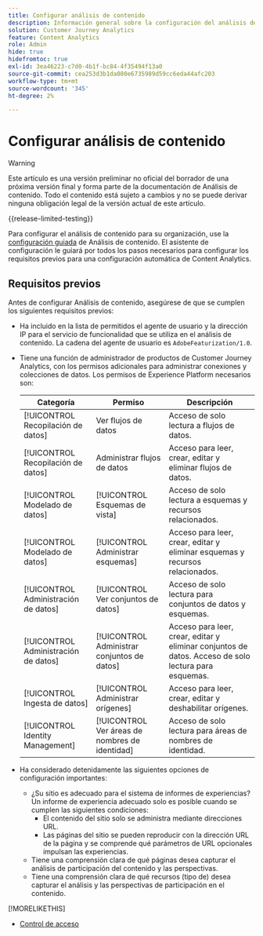 ```yaml
---
title: Configurar análisis de contenido
description: Información general sobre la configuración del análisis de contenido
solution: Customer Journey Analytics
feature: Content Analytics
role: Admin
hide: true
hidefromtoc: true
exl-id: 3ea46223-c7d0-4b1f-bc84-4f35494f13a0
source-git-commit: cea253d3b1da080e6735989d59cc6eda44afc203
workflow-type: tm+mt
source-wordcount: '345'
ht-degree: 2%

---
```


# Configurar análisis de contenido

>[!WARNING]
>
>Este artículo es una versión preliminar no oficial del borrador de una próxima versión final y forma parte de la documentación de Análisis de contenido. Todo el contenido está sujeto a cambios y no se puede derivar ninguna obligación legal de la versión actual de este artículo.
>

{{release-limited-testing}}


Para configurar el análisis de contenido para su organización, use la [configuración guiada](guided.md) de Análisis de contenido. El asistente de configuración le guiará por todos los pasos necesarios para configurar los requisitos previos para una configuración automática de Content Analytics.

## Requisitos previos

Antes de configurar Análisis de contenido, asegúrese de que se cumplen los siguientes requisitos previos:

* Ha incluido en la lista de permitidos el agente de usuario y la dirección IP para el servicio de funcionalidad que se utiliza en el análisis de contenido. La cadena del agente de usuario es `AdobeFeaturization/1.0`.
* Tiene una función de administrador de productos de Customer Journey Analytics, con los permisos adicionales para administrar conexiones y colecciones de datos. Los permisos de Experience Platform necesarios son:

  | Categoría | Permiso | Descripción |
  |---|---|---|
  | [!UICONTROL Recopilación de datos] | Ver flujos de datos | Acceso de solo lectura a flujos de datos. |
  | [!UICONTROL Recopilación de datos] | Administrar flujos de datos | Acceso para leer, crear, editar y eliminar flujos de datos. |
  | [!UICONTROL Modelado de datos] | [!UICONTROL Esquemas de vista] | Acceso de solo lectura a esquemas y recursos relacionados. |
  | [!UICONTROL Modelado de datos] | [!UICONTROL Administrar esquemas] | Acceso para leer, crear, editar y eliminar esquemas y recursos relacionados. |
  | [!UICONTROL Administración de datos] | [!UICONTROL Ver conjuntos de datos] | Acceso de solo lectura para conjuntos de datos y esquemas. |
  | [!UICONTROL Administración de datos] | [!UICONTROL Administrar conjuntos de datos] | Acceso para leer, crear, editar y eliminar conjuntos de datos. Acceso de solo lectura para esquemas. |
  | [!UICONTROL Ingesta de datos] | [!UICONTROL Administrar orígenes] | Acceso para leer, crear, editar y deshabilitar orígenes. |
  | [!UICONTROL Identity Management] | [!UICONTROL Ver áreas de nombres de identidad] | Acceso de solo lectura para áreas de nombres de identidad. |

* Ha considerado detenidamente las siguientes opciones de configuración importantes:

   * ¿Su sitio es adecuado para el sistema de informes de experiencias? Un informe de experiencia adecuado solo es posible cuando se cumplen las siguientes condiciones:
      * El contenido del sitio solo se administra mediante direcciones URL.
      * Las páginas del sitio se pueden reproducir con la dirección URL de la página y se comprende qué parámetros de URL opcionales impulsan las experiencias.
   * Tiene una comprensión clara de qué páginas desea capturar el análisis de participación del contenido y las perspectivas.
   * Tiene una comprensión clara de qué recursos (tipo de) desea capturar el análisis y las perspectivas de participación en el contenido.


>>
[!MORELIKETHIS]
>>
* [Control de acceso](/help/technotes/access-control.md)
>


